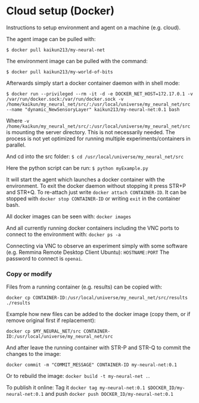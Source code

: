 # Cloud setup (Docker)
Instructions to setup environment and agent on a machine (e.g. cloud).

The agent image can be pulled with:

```$ docker pull kaikun213/my-neural-net ```

The environment image can be pulled with the command:

```$ docker pull kaikun213/my-world-of-bits ```

Afterwards simply start a docker container daemon with in shell mode:

```$ docker run --privileged --rm -it -d -e DOCKER_NET_HOST=172.17.0.1 -v /var/run/docker.sock:/var/run/docker.sock -v /home/kaikun/my_neural_net/src/:/usr/local/universe/my_neural_net/src --name "dynamic_NewSensoryLayer" kaikun213/my-neural-net:0.1 bash ```

Where ` -v /home/kaikun/my_neural_net/src/:/usr/local/universe/my_neural_net/src ` is mounting the server directory. This is not necessarily needed. The process is not yet optimized for running multiple experiments/containers in parallel.

And cd into the src folder:
```$ cd /usr/local/universe/my_neural_net/src ```

Here the python script can be run:
```$ python myExample.py ```

It will start the agent which launches a docker container with the environment.
To exit the docker daemon without stopping it press STR+P and STR+Q.
To re-attach just write `docker attach CONTAINER-ID`.
It can be stopped with `docker stop CONTAINER-ID` or writing `exit` in the container bash.

All docker images can be seen with:
``` docker images ```

And all currently running docker containers including the VNC ports to connect to the environment with:
``` docker ps -a ```

Connecting via VNC to observe an experiment simply with some software (e.g. Remmina Remote Desktop Client Ubuntu):
``` HOSTNAME:PORT ```
The password to connect is `openai`.


### Copy or modify
Files from a running container (e.g. results) can be copied with:

```docker cp CONTAINER-ID:/usr/local/universe/my_neural_net/src/results ./results ```

Example how new files can be added to the docker image (copy them, or if remove original first if replacement):

``` docker cp $MY_NEURAL_NET/src CONTAINER-ID:/usr/local/universe/my_neural_net/src ```

And after leave the running container with STR-P and STR-Q to commit the changes to the image:

```docker commit -m "COMMIT_MESSAGE" CONTAINER-ID my-neural-net:0.1 ```

Or to rebuild the image:
`docker build -t my-neural-net .`.

To publish it online:
Tag it `docker tag my-neural-net:0.1 $DOCKER_ID/my-neural-net:0.1` and push `docker push DOCKER_ID/my-neural-net:0.1`
